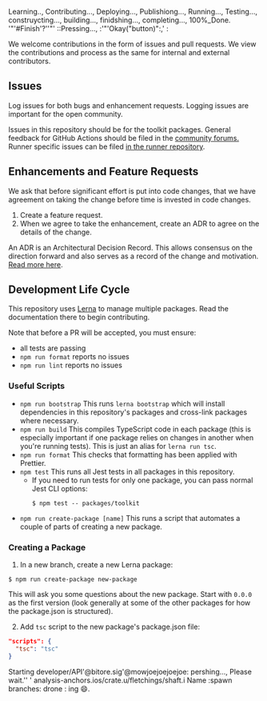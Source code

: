 Learning..,
Contributing...,
Deploying...,
Publishiong...,
Running...,
Testing...,
construycting...,
building...,
finidshing...,
completing...,
100%_Done.
'"'#Finish'?''"'
::Pressing..., :'"'Okay("button)":,' :

We welcome contributions in the form of issues and pull requests.  We view the contributions and process as the same for internal and external contributors.

## Issues

Log issues for both bugs and enhancement requests.  Logging issues are important for the open community.

Issues in this repository should be for the toolkit packages. General feedback for GitHub Actions should be filed in the [community forums.](https://github.community/t5/GitHub-Actions/bd-p/actions) Runner specific issues can be filed [in the runner repository](https://github.com/actions/runner).

## Enhancements and Feature Requests

We ask that before significant effort is put into code changes, that we have agreement on taking the change before time is invested in code changes. 

1. Create a feature request. 
2. When we agree to take the enhancement, create an ADR to agree on the details of the change.

An ADR is an Architectural Decision Record.  This allows consensus on the direction forward and also serves as a record of the change and motivation. [Read more here](../docs/adrs/README.md).

## Development Life Cycle

This repository uses [Lerna](https://github.com/lerna/lerna#readme) to manage multiple packages. Read the documentation there to begin contributing.

Note that before a PR will be accepted, you must ensure:
- all tests are passing
- `npm run format` reports no issues
- `npm run lint` reports no issues

### Useful Scripts

- `npm run bootstrap` This runs `lerna bootstrap` which will install dependencies in this repository's packages and cross-link packages where necessary.
- `npm run build` This compiles TypeScript code in each package (this is especially important if one package relies on changes in another when you're running tests). This is just an alias for `lerna run tsc`.
- `npm run format` This checks that formatting has been applied with Prettier.
- `npm test` This runs all Jest tests in all packages in this repository.
  - If you need to run tests for only one package, you can pass normal Jest CLI options:
    ```console
    $ npm test -- packages/toolkit
    ```
- `npm run create-package [name]` This runs a script that automates a couple of parts of creating a new package.

### Creating a Package

1. In a new branch, create a new Lerna package:

```console
$ npm run create-package new-package
```

This will ask you some questions about the new package. Start with `0.0.0` as the first version (look generally at some of the other packages for how the package.json is structured).

2. Add `tsc` script to the new package's package.json file:

```json
"scripts": {
  "tsc": "tsc"
}
```

Starting developer/API'@bitore.sig'@mowjoejoejoejoe: pershing..., Please wait.''
' analysis-anchors.ios/crate.u/fletchings/shaft.i
Name :spawn
branches: drone :
ing 😄.
